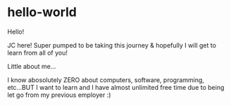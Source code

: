 # hello-world

Hello!

JC here! Super pumped to be taking this journey & hopefully I will get to learn from all of you!

Little about me...

I know abosolutely ZERO about computers, software, programming, etc...BUT I want to learn and I have almost unlimited free time due to being let go from my previous employer :)
